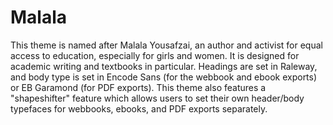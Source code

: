 # Malala

This theme is named after Malala Yousafzai, an author and activist for equal access to education, especially for girls and women. 
It is designed for academic writing and textbooks in particular. Headings are set in Raleway, and body type is set in Encode Sans 
(for the webbook and ebook exports) or EB Garamond (for PDF exports). This theme also features a "shapeshifter" feature which allows 
users to set their own header/body typefaces for webbooks, ebooks, and PDF exports separately.
